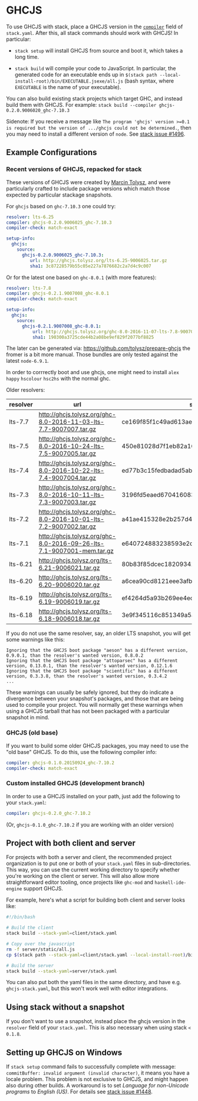 # GHCJS

To use GHCJS with stack, place a GHCJS version in the [`compiler`](yaml_configuration.md#compiler) field of `stack.yaml`.  After this, all stack commands should work with GHCJS!  In particular:

* `stack setup` will install GHCJS from source and boot it, which takes a long time.

* `stack build` will compile your code to JavaScript.  In particular, the generated code for an executable ends up in `$(stack path --local-install-root)/bin/EXECUTABLE.jsexe/all.js` (bash syntax, where `EXECUTABLE` is the name of your executable).

You can also build existing stack projects which target GHC, and instead build
them with GHCJS.  For example: `stack build --compiler ghcjs-0.2.0.9006020_ghc-7.10.3`

Sidenote: If you receive a message like `The program 'ghcjs' version >=0.1 is
required but the version of .../ghcjs could not be determined.`, then you may
need to install a different version of `node`. See
[stack issue #1496](https://github.com/commercialhaskell/stack/issues/1496).

## Example Configurations

### Recent versions of GHCJS, repacked for stack

These versions of GHCJS were created by
[Marcin Tolysz](https://github.com/tolysz), and were particularly crafted to
include package versions which match those expected by particular stackage
snapshots.

For `ghcjs` based on `ghc-7.10.3` one could try:
```yaml
resolver: lts-6.25
compiler: ghcjs-0.2.0.9006025_ghc-7.10.3
compiler-check: match-exact

setup-info:
  ghcjs:
    source:
      ghcjs-0.2.0.9006025_ghc-7.10.3:
         url: http://ghcjs.tolysz.org/lts-6.25-9006025.tar.gz
         sha1: 3c87228579b55c05e227a7876682c2a7d4c9c007
```

Or for the latest one based on `ghc-8.0.1` (with more features):
```yaml
resolver: lts-7.8
compiler: ghcjs-0.2.1.9007008_ghc-8.0.1
compiler-check: match-exact

setup-info:
  ghcjs:
    source:
      ghcjs-0.2.1.9007008_ghc-8.0.1:
          url: http://ghcjs.tolysz.org/ghc-8.0-2016-11-07-lts-7.8-9007008.tar.gz
          sha1: 190300a3725cde44b2a08be9ef829f2077bf8825
```
The later can be generated via: https://github.com/tolysz/prepare-ghcjs
the fromer is a bit more manual. Those bundles are only tested against the latest `node-6.9.1`.

In order to corrrectly boot and use ghcjs, one might need to install `alex` `happy` `hscolour` `hsc2hs` with the normal ghc.

Older resolvers:

|resolver|url|sha1|
|---|---|---|
| lts-7.7 | http://ghcjs.tolysz.org/ghc-8.0-2016-11-03-lts-7.7-9007007.tar.gz | ce169f85f1c49ad613ae77fc494d5565452ff59a |
| lts-7.5 | http://ghcjs.tolysz.org/ghc-8.0-2016-10-24-lts-7.5-9007005.tar.gz | 450e81028d7f1eb82a16bc4b0809f30730c3e173 |
| lts-7.4 | http://ghcjs.tolysz.org/ghc-8.0-2016-10-22-lts-7.4-9007004.tar.gz | ed77b3c15fedbadad5ab0e0afe1bd42c0a8695b4 |
| lts-7.3 | http://ghcjs.tolysz.org/ghc-8.0-2016-10-11-lts-7.3-9007003.tar.gz | 3196fd5eaed670416083cf3678396d02c50096de |
| lts-7.2 | http://ghcjs.tolysz.org/ghc-8.0-2016-10-01-lts-7.2-9007002.tar.gz | a41ae415328e2b257d40724d13d1386390c26322 | 
| lts-7.1 | http://ghcjs.tolysz.org/ghc-8.0-2016-09-26-lts-7.1-9007001-mem.tar.gz | e640724883238593e2d2f7f03991cb413ec0347b |
| lts-6.21 | http://ghcjs.tolysz.org/lts-6.21-9006021.tar.gz | 80b83f85dcec182093418e843979f4cee092fa85 |
| lts-6.20 | http://ghcjs.tolysz.org/lts-6.20-9006020.tar.gz | a6cea90cd8121eee3afb201183c6e9bd6bacd94a |
| lts-6.19 | http://ghcjs.tolysz.org/lts-6.19-9006019.tar.gz | ef4264d5a93b269ee4ec8f9d5139da030331d65a |
| lts-6.18 | http://ghcjs.tolysz.org/lts-6.18-9006018.tar.gz | 3e9f345116c851349a5a551ffd94f7e0b74bfabb |

If you do not use the same resolver, say, an older LTS snapshot, you will get
some warnings like this:

```
Ignoring that the GHCJS boot package "aeson" has a different version, 0.9.0.1, than the resolver's wanted version, 0.8.0.2
Ignoring that the GHCJS boot package "attoparsec" has a different version, 0.13.0.1, than the resolver's wanted version, 0.12.1.6
Ignoring that the GHCJS boot package "scientific" has a different version, 0.3.3.8, than the resolver's wanted version, 0.3.4.2
...
```

These warnings can usually be safely ignored, but they do indicate a divergence
between your snapshot's packages, and those that are being used to compile your
project. You will normally get these warnings when using a GHCJS tarball that
has not been packaged with a particular snapshot in mind.

### GHCJS (old base)

If you want to build some older GHCJS packages, you may need to use the "old
base" GHCJS.  To do this, use the following compiler info:

```yaml
compiler: ghcjs-0.1.0.20150924_ghc-7.10.2
compiler-check: match-exact
```

### Custom installed GHCJS (development branch)

In order to use a GHCJS installed on your path, just add the following to your `stack.yaml`:

```yaml
compiler: ghcjs-0.2.0_ghc-7.10.2
```

(Or, `ghcjs-0.1.0_ghc-7.10.2` if you are working with an older version)

## Project with both client and server

For projects with both a server and client, the recommended project organization is to put one or both of your `stack.yaml` files in sub-directories.  This way, you can use the current working directory to specify whether you're working on the client or server.  This will also allow more straightforward editor tooling, once projects like `ghc-mod` and `haskell-ide-engine` support GHCJS.

For example, here's what a script for building both client and server looks like:

```bash
#!/bin/bash

# Build the client
stack build --stack-yaml=client/stack.yaml

# Copy over the javascript
rm -f server/static/all.js
cp $(stack path --stack-yaml=client/stack.yaml --local-install-root)/bin/client.jsexe/all.js server/static/all.js

# Build the server
stack build --stack-yaml=server/stack.yaml
```

You can also put both the yaml files in the same directory, and have e.g. `ghcjs-stack.yaml`, but this won't work well with editor integrations.

## Using stack without a snapshot

If you don't want to use a snapshot, instead place the ghcjs version in the `resolver` field of your `stack.yaml`.  This is also necessary when using stack `< 0.1.8`.

## Setting up GHCJS on Windows

If `stack setup` command fails to successfully complete with message: `commitBuffer: invalid argument (invalid character)`, it means you have a locale problem.
This problem is not exclusive to GHCJS, and might happen also during other builds. A workaround is to set _Language for non-Unicode programs_ to _English (US)_.
For details see [stack issue #1448](https://github.com/commercialhaskell/stack/issues/1448).
